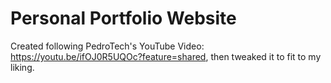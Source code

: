 # Personal Portfolio Website

Created following PedroTech's YouTube Video: https://youtu.be/ifOJ0R5UQOc?feature=shared, then tweaked it to fit to my liking.
